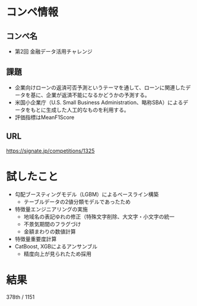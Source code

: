 # コンペ情報

## コンペ名
- 第2回 金融データ活用チャレンジ

## 課題
- 企業向けローンの返済可否予測というテーマを通して、ローンに関連したデータを基に、企業が返済不能になるかどうかの予測する。
- 米国小企業庁（U.S. Small Business Administration、略称SBA）によるデータをもとに生成した人工的なものを利用する。
- 評価指標はMeanF1Score
## URL
https://signate.jp/competitions/1325

# 試したこと
- 勾配ブースティングモデル（LGBM）によるベースライン構築
  - テーブルデータの2値分類モデルであったため
- 特徴量エンジニアリングの実施
  - 地域名の表記ゆれの修正（特殊文字削除、大文字・小文字の統一
  - 不景気期間のフラグづけ
  - 金額まわりの数値計算
- 特徴量重要度計算
- CatBoost, XGBによるアンサンブル
  - 精度向上が見られたため採用

# 結果
378th / 1151